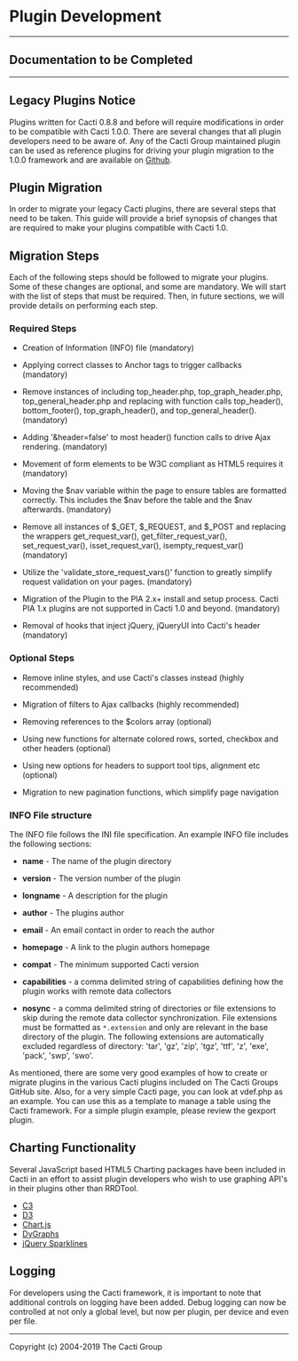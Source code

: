 # Plugin Development

---

## Documentation to be Completed

---

## Legacy Plugins Notice

Plugins written for Cacti 0.8.8 and before will require modifications in order
to be compatible with Cacti 1.0.0.  There are several changes that all plugin
developers need to be aware of. Any of the Cacti Group maintained plugin can be
used as reference plugins for driving your plugin migration to the 1.0.0
framework and are available on [Github](https://github.com/Cacti/).

## Plugin Migration

In order to migrate your legacy Cacti plugins, there are several steps that
need to be taken.  This guide will provide a brief synopsis of changes that are
required to make your plugins compatible with Cacti 1.0.

## Migration Steps

Each of the following steps should be followed to migrate your plugins.  Some
of these changes are optional, and some are mandatory.  We will start with the
list of steps that must be required.  Then, in future sections, we will provide
details on performing each step.

### Required Steps

- Creation of Information (INFO) file (mandatory)

- Applying correct classes to Anchor tags to trigger callbacks (mandatory)

- Remove instances of including top_header.php, top_graph_header.php,
  top_general_header.php and replacing with function calls top_header(),
  bottom_footer(), top_graph_header(), and top_general_header(). (mandatory)

- Adding '&header=false' to most header() function calls to drive Ajax
  rendering. (mandatory)

- Movement of form elements to be W3C compliant as HTML5 requires it (mandatory)

- Moving the $nav variable within the page to ensure tables are formatted
  correctly.  This includes the $nav before the table and the $nav afterwards.
  (mandatory)

- Remove all instances of $_GET, $_REQUEST, and $_POST and replacing the
  wrappers get_request_var(), get_filter_request_var(), set_request_var(),
  isset_request_var(), isempty_request_var() (mandatory)

- Utilize the 'validate_store_request_vars()' function to greatly simplify
  request validation on your pages. (mandatory)

- Migration of the Plugin to the PIA 2.x+ install and setup process.  Cacti PIA
  1.x plugins are not supported in Cacti 1.0 and beyond. (mandatory)

- Removal of hooks that inject jQuery, jQueryUI into Cacti's header (mandatory)

### Optional Steps

- Remove inline styles, and use Cacti's classes instead (highly recommended)

- Migration of filters to Ajax callbacks (highly recommended)

- Removing references to the $colors array (optional)

- Using new functions for alternate colored rows, sorted, checkbox and other
  headers (optional)

- Using new options for headers to support tool tips, alignment etc (optional)

- Migration to new pagination functions, which simplify page navigation

### INFO File structure

The INFO file follows the INI file specification.  An example INFO file
includes the following sections:

- **name** - The name of the plugin directory

- **version** - The version number of the plugin

- **longname** - A description for the plugin

- **author** - The plugins author

- **email** - An email contact in order to reach the author

- **homepage** - A link to the plugin authors homepage

- **compat** - The minimum supported Cacti version

- **capabilities** - a comma delimited string of capabilities defining how the
  plugin works with remote data collectors

- **nosync** - a comma delimited string of directories or file extensions to
  skip during the remote data collector synchronization.  File extensions must be
  formatted as `*.extension` and only are relevant in the base directory of the
  plugin.  The following extensions are automatically excluded regardless of
  directory: 'tar', 'gz', 'zip', 'tgz', 'ttf', 'z', 'exe', 'pack', 'swp', 'swo'.

As mentioned, there are some very good examples of how to create or migrate
plugins in the various Cacti plugins included on The Cacti Groups GitHub site.
Also, for a very simple Cacti page, you can look at vdef.php as an example.
You can use this as a template to manage a table using the Cacti framework.
For a simple plugin example, please review the gexport plugin.

## Charting Functionality

Several JavaScript based HTML5 Charting packages have been included in Cacti in
an effort to assist plugin developers who wish to use graphing API's in their
plugins other than RRDTool.

- [C3](http://c3js.org/)
- [D3](https://d3js.org/)
- [Chart.js](http://www.chartjs.org/)
- [DyGraphs](http://dygraphs.com/)
- [jQuery Sparklines](http://omnipotent.net/jquery.sparkline/)

## Logging

For developers using the Cacti framework, it is important to note that
additional controls on logging have been added.  Debug logging can now be
controlled at not only a global level, but now per plugin, per device and even
per file.

---
Copyright (c) 2004-2019 The Cacti Group
